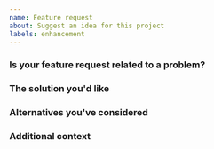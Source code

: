 ```yaml
---
name: Feature request
about: Suggest an idea for this project
labels: enhancement
---
```


### Is your feature request related to a problem?
<!-- A clear and concise description of what the problem is. For example: I'm always frustrated when [...]. -->


### The solution you'd like
<!-- A clear and concise description of what you want to happen. -->


### Alternatives you've considered
<!-- A clear and concise description of any alternative solutions or features you've considered. -->


### Additional context
<!-- Add any other context, details or screenshots about the feature request here. -->
